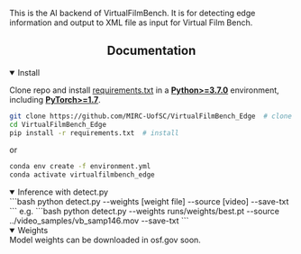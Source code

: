 This is the AI backend of VirtualFilmBench. It is for detecting edge information and output to XML file as input for Virtual Film Bench. 
## <div align="center">Documentation</div>


<details open>
<summary>Install</summary>

Clone repo and install [requirements.txt](https://github.com/MIRC-UofSC/VirtualFilmBench_Splice/blob/main/requirements.txt) in a
[**Python>=3.7.0**](https://www.python.org/) environment, including
[**PyTorch>=1.7**](https://pytorch.org/get-started/locally/).

```bash
git clone https://github.com/MIRC-UofSC/VirtualFilmBench_Edge  # clone
cd VirtualFilmBench_Edge
pip install -r requirements.txt  # install
```

or
```bash
conda env create -f environment.yml
conda activate virtualfilmbench_edge
```

</details>



<details open>
<summary>Inference with detect.py</summary>
```bash
python detect.py --weights [weight file] --source [video] --save-txt
```
e.g.
```bash
python detect.py --weights runs/weights/best.pt --source ../video_samples/vb_samp146.mov --save-txt
```
</details>


<details open>
<summary>Weights</summary>
Model weights can be downloaded in osf.gov soon.
</details>





